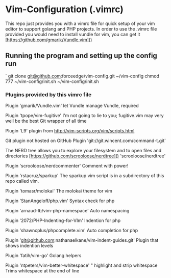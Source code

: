 # Vim-Configuration (.vimrc) #

This repo just provides you with a vimrc file for quick setup of your vim editor to support golang and PHP projects. In order to use the .vimrc file provided you would need to install vundle for vim, you can get it [https://github.com/gmarik/Vundle.vim]()

## Running the program and setting up the config run
 `
git clone git@github.com:forceedge/vim-config.git ~/vim-config
chmod 777 ~/vim-config/init.sh
~/vim-config/init.sh

### Plugins provided by this vimrc file ###

Plugin 'gmarik/Vundle.vim'
let Vundle manage Vundle, required

Plugin 'tpope/vim-fugitive'
I'm not going to lie to you; fugitive.vim may very well be the best Git wrapper of all time

Plugin 'L9'
plugin from http://vim-scripts.org/vim/scripts.html

Git plugin not hosted on GitHub
Plugin 'git://git.wincent.com/command-t.git'

The NERD tree allows you to explore your filesystem and to open files and directories
[https://github.com/scrooloose/nerdtree]() 'scrooloose/nerdtree'

Plugin 'scrooloose/nerdcommenter'
Comment with power!

Plugin 'rstacruz/sparkup'
The sparkup vim script is in a subdirectory of this repo called vim.

Plugin 'tomasr/molokai'
The molokai theme for vim

Plugin 'StanAngeloff/php.vim'
Syntax check for php

Plugin 'arnaud-lb/vim-php-namespace'
Auto namespacing

Plugin '2072/PHP-Indenting-for-VIm'
Indention for php

Plugin 'shawncplus/phpcomplete.vim'
Auto completion for php

Plugin 'git@github.com:nathanaelkane/vim-indent-guides.git'
Plugin that shows indention levels

Plugin 'fatih/vim-go'
Golang helpers

Plugin 'ntpeters/vim-better-whitespace' " highlight and strip whitespace
Trims whitespace at the end of line

